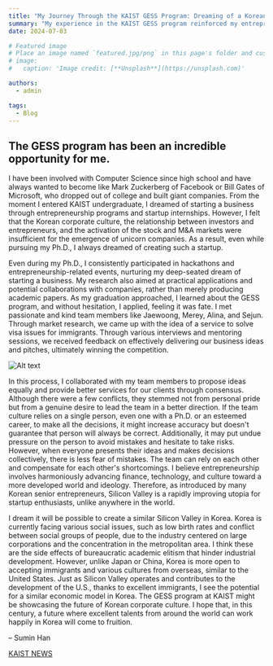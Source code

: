 ```yaml
---
title: "My Journey Through the KAIST GESS Program: Dreaming of a Korean Silicon Valley"
summary: "My experience in the KAIST GESS program reinforced my entrepreneurial vision of creating a Silicon Valley-like ecosystem in Korea, driven by collaboration, diversity, and innovation."
date: 2024-07-03

# Featured image
# Place an image named `featured.jpg/png` in this page's folder and customize its options here.
# image:
#   caption: 'Image credit: [**Unsplash**](https://unsplash.com)'

authors:
  - admin

tags:
  - Blog
---
```




## The GESS program has been an incredible opportunity for me.

I have been involved with Computer Science since high school and have always wanted to become like Mark Zuckerberg of Facebook or Bill Gates of Microsoft, who dropped out of college and built giant companies. From the moment I entered KAIST undergraduate, I dreamed of starting a business through entrepreneurship programs and startup internships. However, I felt that the Korean corporate culture, the relationship between investors and entrepreneurs, and the activation of the stock and M&A markets were insufficient for the emergence of unicorn companies. As a result, even while pursuing my Ph.D., I always dreamed of creating such a startup.

Even during my Ph.D., I consistently participated in hackathons and entrepreneurship-related events, nurturing my deep-seated dream of starting a business. My research also aimed at practical applications and potential collaborations with companies, rather than merely producing academic papers. As my graduation approached, I learned about the GESS program, and without hesitation, I applied, feeling it was fate. I met passionate and kind team members like Jaewoong, Merey, Alina, and Sejun. Through market research, we came up with the idea of a service to solve visa issues for immigrants. Through various interviews and mentoring sessions, we received feedback on effectively delivering our business ideas and pitches, ultimately winning the competition.

![Alt text](path/to/IMG_5079.JPEG)

In this process, I collaborated with my team members to propose ideas equally and provide better services for our clients through consensus. Although there were a few conflicts, they stemmed not from personal pride but from a genuine desire to lead the team in a better direction. If the team culture relies on a single person, even one with a Ph.D. or an esteemed career, to make all the decisions, it might increase accuracy but doesn't guarantee that person will always be correct. Additionally, it may put undue pressure on the person to avoid mistakes and hesitate to take risks. However, when everyone presents their ideas and makes decisions collectively, there is less fear of mistakes. The team can rely on each other and compensate for each other's shortcomings. I believe entrepreneurship involves harmoniously advancing finance, technology, and culture toward a more developed world and ideology. Therefore, as introduced by many Korean senior entrepreneurs, Silicon Valley is a rapidly improving utopia for startup enthusiasts, unlike anywhere in the world.

I dream it will be possible to create a similar Silicon Valley in Korea. Korea is currently facing various social issues, such as low birth rates and conflict between social groups of people, due to the industry centered on large corporations and the concentration in the metropolitan area. I think these are the side effects of bureaucratic academic elitism that hinder industrial development. However, unlike Japan or China, Korea is more open to accepting immigrants and various cultures from overseas, similar to the United States. Just as Silicon Valley operates and contributes to the development of the U.S., thanks to excellent immigrants, I see the potential for a similar economic model in Korea. The GESS program at KAIST might be showcasing the future of Korean corporate culture. I hope that, in this century, a future where excellent talents from around the world can work happily in Korea will come to fruition.  

– Sumin Han


[KAIST NEWS](https://news.kaist.ac.kr/newsen/html/news/?mode=V&mng_no=37970)
